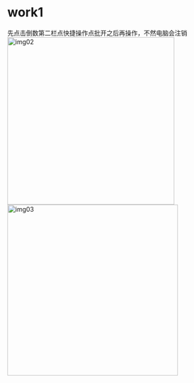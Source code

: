 # work1
先点击倒数第二栏点快捷操作点批开之后再操作，不然电脑会注销
<br>
<img width="377" alt="img02" src="https://user-images.githubusercontent.com/84973279/119986441-6b6b8280-bff6-11eb-823f-c098c510c2b2.png"><br>
<img width="385" alt="img03" src="https://user-images.githubusercontent.com/84973279/119986469-71f9fa00-bff6-11eb-94e0-78a95eaf4019.png">


